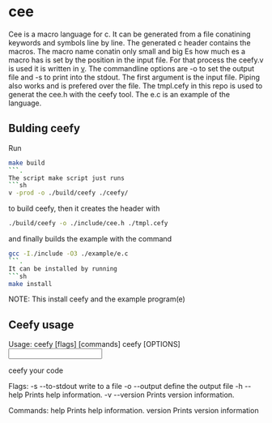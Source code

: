 # cee
Cee is a macro language for c. It can be generated from a file conatining keywords and symbols line by line. The generated c header contains the macros. The macro name conatin only small and big Es how much es a macro has is set by the position in the input file. For that process the ceefy.v is used it is written in [v](vlang.io). The commandline options are -o to set the output file and -s to print into the stdout. The first argument is the input file. Piping also works and is prefered over the file. The tmpl.cefy in this repo is used to generat the cee.h with the ceefy tool. The e.c is an example of the language.
## Bulding ceefy
Run
```sh
make build
```.
The script make script just runs
```sh
v -prod -o ./build/ceefy ./ceefy/
```
to build ceefy, then it creates the header with
```sh
./build/ceefy -o ./include/cee.h ./tmpl.cefy
```
and finally builds the example with the command
```sh
gcc -I./include -O3 ./example/e.c
```.
It can be installed by running
```sh
make install
```
NOTE: This install ceefy and the example program(e)
## Ceefy usage
Usage: ceefy [flags] [commands] ceefy [OPTIONS] <input>

ceefy your code

Flags:
  -s  --to-stdout     write to a file
  -o  --output        define the output file
  -h  --help          Prints help information.
  -v  --version       Prints version information.

Commands:
  help                Prints help information.
  version             Prints version information
